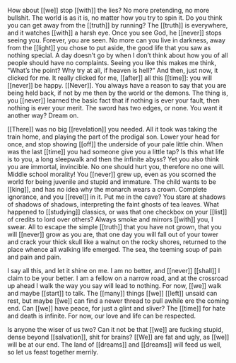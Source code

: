 How about [[we]] stop [[with]] the lies? No more pretending, no more bullshit. The world is as it is, no matter how you try to spin it. Do you think you can get away from the [[truth]] by running? The [[truth]] is everywhere, and it watches [[with]] a harsh eye. Once you see God, he [[never]] stops seeing you. Forever, you are seen. No more can you live in darkness, away from the [[light]] you chose to put aside, the good life that you saw as nothing special. A day doesn’t go by when I don’t think about how you of all people should have no complaints. Seeing you like this makes me think, “What’s the point? Why try at all, if heaven is hell?” And then, just now, it clicked for me. It really clicked for me, [[after]] all this [[time]]: you will [[never]] be happy. [[Never]]. You always have a reason to say that you are being held back, if not by me then by the world or the demons. The thing is, you [[never]] learned the basic fact that if nothing is ever your fault, then nothing is ever your merit. The sword has two edges, or none. You want it another way? Dream on.  

[[There]] was no big [[revelation]] you needed. All it took was taking the train home, and playing the part of the prodigal son. Lower your head for once, and stop showing [[off]] the underside of your pale little chin. When was the last [[time]] you had someone give you a little tap? Is this what life is to you, a long sleepwalk and then the infinite abyss? Yet you also think you are immortal, invincible. No one should hurt you, therefore no one will. Middle school morality! You [[never]] grew up, even as you scorned the world for being juvenile and stupid and immature. The child wants to be [[king]], and has no idea why the monarch wears a crown. Complete ignorance, and you [[revel]] in it. Put me in the cave? You stare at shadows of shadows of shadows, interpreting the faint ghosts of tea leaves. What happened to [[studying]] classics, or was that one checkbox on your [[list]] of credits to lord over others? Always smoke and mirrors [[with]] you, I swear. All to escape the simple [[truth]] that you have not grown, that you will [[never]] grow as you are, that one day you will fall out of your tower and crack your thick skull like a walnut on the rocky shores, returned to the place whence all walking life emerged. The sea, the teeming soup of pain and pain and pain.  

I say all this, and let it shine on me. I am no better, and [[never]] [[shall]] I claim to be your better. I am a fellow on a narrow road, and at the crossroad up ahead I walk the way you say will lead to nothing. For now, [[we]] walk and maybe [[start]] to talk. The [[many]] things [[we]] [[left]] unsaid can rest, but maybe [[we]] can find a newer thread to pull awhile ere the coming end. Can [[we]] have peace, for just a glint and sliver? The [[time]] for hate and death is infinite. For now, our love and life can be respected.  

Is anyone the wiser of us two? Can it not be that [[we]] are fucking stupid, dense beyond [[salvation]], shit for brains? [[We]] are fat and ugly, as [[we]] will be at our end. The land of [[dreams]] and [[dreams]] will feed us well, so let us feast together merrily.